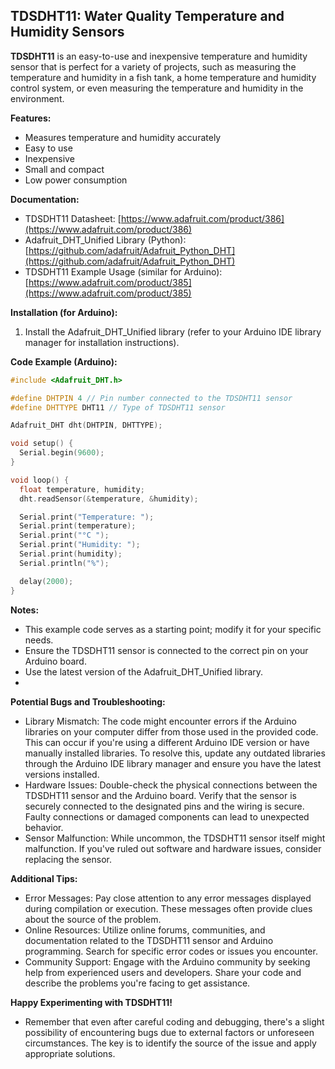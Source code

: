 ## TDSDHT11: Water Quality Temperature and Humidity Sensors

**TDSDHT11** is an easy-to-use and inexpensive temperature and humidity sensor that is perfect for a variety of projects, such as measuring the temperature and humidity in a fish tank, a home temperature and humidity control system, or even measuring the temperature and humidity in the environment.

**Features:**

* Measures temperature and humidity accurately
* Easy to use
* Inexpensive
* Small and compact
* Low power consumption

**Documentation:**

* TDSDHT11 Datasheet: [https://www.adafruit.com/product/386](https://www.adafruit.com/product/386)
* Adafruit_DHT_Unified Library (Python): [https://github.com/adafruit/Adafruit_Python_DHT](https://github.com/adafruit/Adafruit_Python_DHT)
* TDSDHT11 Example Usage (similar for Arduino): [https://www.adafruit.com/product/385](https://www.adafruit.com/product/385)

**Installation (for Arduino):**

1. Install the Adafruit_DHT_Unified library (refer to your Arduino IDE library manager for installation instructions).

**Code Example (Arduino):**

```c++
#include <Adafruit_DHT.h>

#define DHTPIN 4 // Pin number connected to the TDSDHT11 sensor
#define DHTTYPE DHT11 // Type of TDSDHT11 sensor

Adafruit_DHT dht(DHTPIN, DHTTYPE);

void setup() {
  Serial.begin(9600);
}

void loop() {
  float temperature, humidity;
  dht.readSensor(&temperature, &humidity);

  Serial.print("Temperature: ");
  Serial.print(temperature);
  Serial.print("°C ");
  Serial.print("Humidity: ");
  Serial.print(humidity);
  Serial.println("%");

  delay(2000);
}
```
**Notes:**

* This example code serves as a starting point; modify it for your specific needs.
* Ensure the TDSDHT11 sensor is connected to the correct pin on your Arduino board.
* Use the latest version of the Adafruit_DHT_Unified library.
* 
**Potential Bugs and Troubleshooting:**
  
* Library Mismatch: The code might encounter errors if the Arduino libraries on your computer differ from those used in the provided code. This can occur if you're using a different Arduino IDE version or have manually installed libraries. To resolve this, update any outdated libraries through the Arduino IDE library manager and ensure you have the latest versions installed.
* Hardware Issues: Double-check the physical connections between the TDSDHT11 sensor and the Arduino board. Verify that the sensor is securely connected to the designated pins and the wiring is secure. Faulty connections or damaged components can lead to unexpected behavior.
* Sensor Malfunction: While uncommon, the TDSDHT11 sensor itself might malfunction. If you've ruled out software and hardware issues, consider replacing the sensor.

**Additional Tips:**

* Error Messages: Pay close attention to any error messages displayed during compilation or execution. These messages often provide clues about the source of the problem.
* Online Resources: Utilize online forums, communities, and documentation related to the TDSDHT11 sensor and Arduino programming. Search for specific error codes or issues you encounter.
* Community Support: Engage with the Arduino community by seeking help from experienced users and developers. Share your code and describe the problems you're facing to get assistance.

**Happy Experimenting with TDSDHT11!**

* Remember that even after careful coding and debugging, there's a slight possibility of encountering bugs due to external factors or unforeseen circumstances. The key is to identify the source of the issue and apply appropriate solutions.
